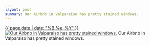 ```yaml
---
layout: post
summary: Our Airbnb in Valparaiso has pretty stained windows.
---
```


<p>
  <time><a href="/118">{{ page.date | date: "%B %e, %Y" }}</a></time>
  <a href="/118"><img src="{{ site.assets_url }}/118-640.jpg" srcset="{{ site.assets_url }}/118-1280.jpg 1280w, {{ site.assets_url }}/118-960.jpg 960w, {{ site.assets_url }}/118-640.jpg 640w, {{ site.assets_url }}/118-320.jpg 320w" sizes="(min-width: 700px) 50vw, calc(100vw - 2rem)" alt="Our Airbnb in Valparaiso has pretty stained windows." /></a>
  <span>Our Airbnb in Valparaiso has pretty stained windows.</span>
</p>
